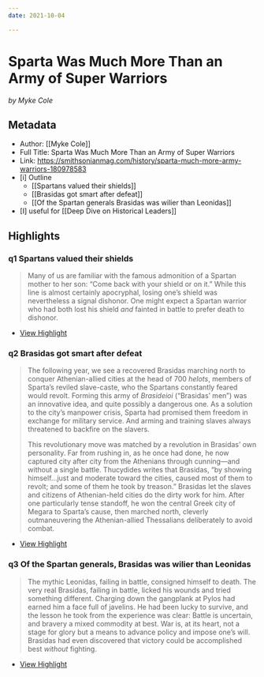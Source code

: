 ```yaml
---
date: 2021-10-04

---
```

# Sparta Was Much More Than an Army of Super Warriors
<cite>by Myke Cole</cite>

## Metadata
- Author: [[Myke Cole]]
- Full Title: Sparta Was Much More Than an Army of Super Warriors
- Link: https://smithsonianmag.com/history/sparta-much-more-army-warriors-180978583
- [i] Outline 
     - [[Spartans valued their shields]]
     - [[Brasidas got smart after defeat]]
     - [[Of the Spartan generals Brasidas was wilier than Leonidas]]
- [I] useful for [[Deep Dive on Historical Leaders]]

## Highlights

### q1 Spartans valued their shields

> Many of us are familiar with the famous admonition of a Spartan mother to her son: “Come back with your shield or on it.” While this line is almost certainly apocryphal, losing one’s shield was nevertheless a signal dishonor. One might expect a Spartan warrior who had both lost his shield *and* fainted in battle to prefer death to dishonor.

 * [View Highlight](https://read.readwise.io/read/01fh5tmsckgewexbzxxy7zjde5)

### q2 Brasidas got smart after defeat

> The following year, we see a recovered Brasidas marching north to conquer Athenian-allied cities at the head of 700 *helots*, members of Sparta’s reviled slave-caste, who the Spartans constantly feared would revolt. Forming this army of *Brasideioi* (“Brasidas’ men”) was an innovative idea, and quite possibly a dangerous one. As a solution to the city’s manpower crisis, Sparta had promised them freedom in exchange for military service. And arming and training slaves always threatened to backfire on the slavers.
> 
> This revolutionary move was matched by a revolution in Brasidas’ own personality. Far from rushing in, as he once had done, he now captured city after city from the Athenians through cunning—and without a single battle. Thucydides writes that Brasidas, “by showing himself...just and moderate toward the cities, caused most of them to revolt; and some of them he took by treason.” Brasidas let the slaves and citizens of Athenian-held cities do the dirty work for him. After one particularly tense standoff, he won the central Greek city of Megara to Sparta’s cause, then marched north, cleverly outmaneuvering the Athenian-allied Thessalians deliberately to avoid combat.

 * [View Highlight](https://read.readwise.io/read/01fh5tq9jfncz7nw9pmn819gqd)

### q3 Of the Spartan generals, Brasidas was wilier than Leonidas

> The mythic Leonidas, failing in battle, consigned himself to death. The very real Brasidas, failing in battle, licked his wounds and tried something different. Charging down the gangplank at Pylos had earned him a face full of javelins. He had been lucky to survive, and the lesson he took from the experience was clear: Battle is uncertain, and bravery a mixed commodity at best. War is, at its heart, not a stage for glory but a means to advance policy and impose one’s will. Brasidas had even discovered that victory could be accomplished best *without* fighting.

 * [View Highlight](https://read.readwise.io/read/01fh5tswsmr41gxbwqrp61sv0d)
